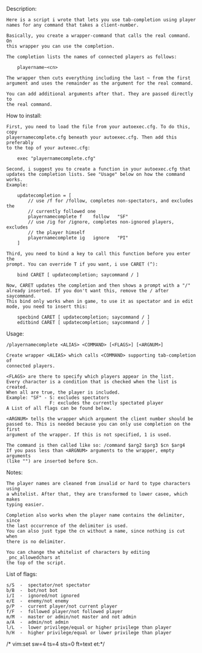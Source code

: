 
Description:

    Here is a script i wrote that lets you use tab-completion using player
    names for any command that takes a client-number.

    Basically, you create a wrapper-command that calls the real command. On
    this wrapper you can use the completion.

    The completion lists the names of connected players as follows: 

        playername~<cn>

    The wrapper then cuts everything including the last ~ from the first
    argument and uses the remainder as the argument for the real command.

    You can add additional arguments after that. They are passed directly to
    the real command.

How to install:

    First, you need to load the file from your autoexec.cfg. To do this, copy
    playernamecomplete.cfg beneath your autoexec.cfg. Then add this preferably
    to the top of your autexec.cfg: 

        exec "playernamecomplete.cfg"

    Second, i suggest you to create a function in your autoexec.cfg that
    updates the completion lists. See "Usage" below on how the command works.
    Example:

        updatecompletion = [
            // use /f for /follow, completes non-spectators, and excludes the
            // currently followed one
            playernamecomplete f    follow   "SF"
            // use /ig for /ignore, completes non-ignored players, excludes
            // the player himself
            playernamecomplete ig   ignore   "PI"
        ]

    Third, you need to bind a key to call this function before you enter the
    prompt. You can override T if you want, i use CARET (^):

        bind CARET [ updatecompletion; saycommand / ]

    Now, CARET updates the completion and then shows a prompt with a "/"
    already inserted. If you don't want this, remove the / after saycommand.
    This bind only works when in game, to use it as spectator and in edit
    mode, you need to insert this:

        specbind CARET [ updatecompletion; saycommand / ]
        editbind CARET [ updatecompletion; saycommand / ]

Usage:

    /playernamecomplete <ALIAS> <COMMAND> [<FLAGS>] [<ARGNUM>]

    Create wrapper <ALIAS> which calls <COMMAND> supporting tab-completion of
    connected players.

    <FLAGS> are there to specify which players appear in the list.
    Every character is a condition that is checked when the list is created.
    When all are true, the player is included.
    Example: "SF" - S: excludes spectators
                    F: excludes the currently spectated player
    A List of all flags can be found below.

    <ARGNUM> tells the wrapper which argument the client number should be
    passed to. This is needed because you can only use completion on the first
    argument of the wrapper. If this is not specified, 1 is used.

    The command is then called like so: /command $arg2 $arg3 $cn $arg4
    If you pass less than <ARGNUM> arguments to the wrapper, empty arguments
    (like "") are inserted before $cn.

Notes:

    The player names are cleaned from invalid or hard to type characters using
    a whitelist. After that, they are transformed to lower casee, which makes
    typing easier.

    Completion also works when the player name contains the delimiter, since
    the last occurrence of the delimiter is used.
    You can also just type the cn without a name, since nothing is cut when
    there is no delimiter.

    You can change the whitelist of characters by editing _pnc_allowedchars at
    the top of the script.

List of flags:

    s/S  -  spectator/not spectator
    b/B  -  bot/not bot
    i/I  -  ignored/not ignored
    e/E  -  enemy/not enemy
    p/P  -  current player/not current player
    f/F  -  followed player/not followed player
    m/M  -  master or admin/not master and not admin
    a/A  -  admin/not admin
    l/L  -  lower privilege/equal or higher privilege than player
    h/H  -  higher privilege/equal or lower privilege than player

/* vim:set sw=4 ts=4 sts=0 ft=text et:*/
